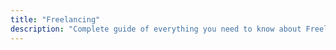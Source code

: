 ```yaml
---
title: "Freelancing"
description: "Complete guide of everything you need to know about Freelancing and much more at Earn Money Online."
---
```

